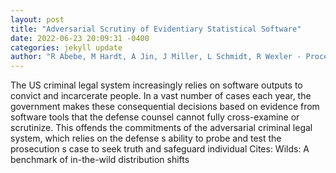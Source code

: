 ```yaml
--- 
layout: post 
title: "Adversarial Scrutiny of Evidentiary Statistical Software" 
date: 2022-06-23 20:09:31 -0400 
categories: jekyll update 
author: "R Abebe, M Hardt, A Jin, J Miller, L Schmidt, R Wexler - Proceedings of the , 2022" 
--- 
```

The US criminal legal system increasingly relies on software outputs to convict and incarcerate people. In a vast number of cases each year, the government makes these consequential decisions based on evidence from software tools that the defense counsel cannot fully cross-examine or scrutinize. This offends the commitments of the adversarial criminal legal system, which relies on the defense s ability to probe and test the prosecution s case to seek truth and safeguard individual Cites: Wilds: A benchmark of in-the-wild distribution shifts
